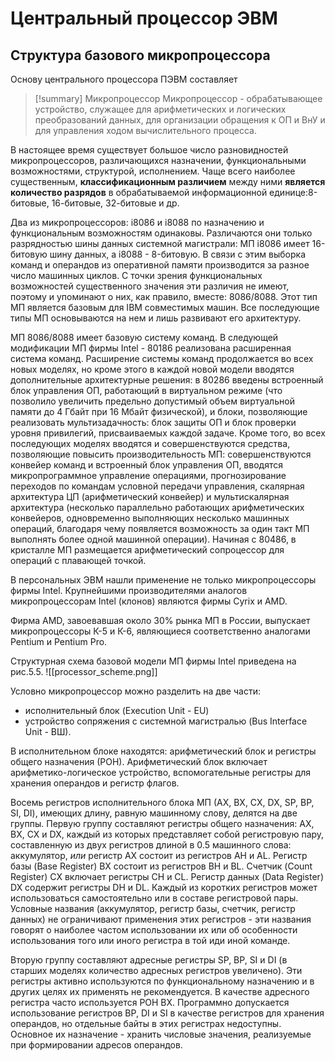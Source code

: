 # Центральный процессор ЭВМ
## Структура базового микропроцессора
Основу центрального процессора ПЭВМ составляет
> [!summary] Микропроцессор
> Микропроцессор - обрабатывающее устройство, служащее для арифметических и логических преобразований данных, для организации обращения к ОП и ВнУ и для управления ходом вычислительного процесса.

В настоящее время существует большое число разновидностей микропроцессоров, различающихся назначении, функциональными возможностями, структурой, исполнением. Чаще всего наиболее существенным, **классификационным различием** между ними **является количество разрядов** в обрабатываемой информационной единице:8-битовые, 16-битовые, 32-битовые и др.

Два из микропроцессоров: i8086 и i8088 по назначению и функциональным возможностям одинаковы. Различаются они только разрядностью шины данных системной магистрали: МП i8086 имеет 16-битовую шину данных, а i8088 - 8-битовую. В связи с этим выборка команд и операндов из оперативной памяти производится за разное число машинных циклов. С точки зрения функциональных возможностей существенного значения эти различия не имеют, поэтому и упоминают о них, как правило, вместе: 8086/8088. Этот тип МП является базовым для IBM совместимых машин. Все последующие типы МП основываются на нем и лишь развивают его архитектуру.

МП 8086/8088 имеет базовую систему команд. В следующей модификации МП фирмы Intel - 80186 реализована расширенная система команд. Расширение системы команд продолжается во всех новых моделях, но кроме этого в каждой новой модели вводятся дополнительные архитектурные решения: в 80286 введены встроенный блок управления ОП, работающий в виртуальном режиме (что позволило увеличить предельно допустимый объем виртуальной памяти до 4 Гбайт при 16 Мбайт физической), и блоки, позволяющие реализовать мультизадачность: блок защиты ОП и блок проверки уровня привилегий, присваиваемых каждой задаче. Кроме того, во всех последующих моделях вводятся и совершенствуются средства, позволяющие повысить производительность МП: совершенствуются конвейер команд и встроенный блок управления ОП, вводятся микропрограммное управление операциями, прогнозирование переходов по командам условной передачи управления, скалярная архитектура ЦП (арифметический конвейер) и мультискалярная архитектура (несколько параллельно работающих арифметических конвейеров, одновременно выполняющих несколько машинных операций, благодаря чему появляется возможность за один такт МП выполнять более одной машинной операции). Начиная с 80486, в кристалле МП размещается арифметический сопроцессор для операций с плавающей точкой.

В персональных ЭВМ нашли применение не только микропроцессоры фирмы Intel. Крупнейшими производителями аналогов микропроцессорам Intel (клонов) являются фирмы Cyrix и AMD.

Фирма AMD, завоевавшая около 30% рынка МП в России, выпускает микропроцессоры К-5 и К-6, являющиеся соответственно аналогами Pentium и Pentium Pro.

Структурная схема базовой модели МП фирмы Intel приведена на рис.5.5.
![[processor_scheme.png]]

Условно микропроцессор можно разделить на две части: 
- исполнительный блок (Execution Unit - EU)
- устройство сопряжения с системной магистралью (Bus Interface Unit - ВШ).

В исполнительном блоке находятся: арифметический блок и регистры общего назначения (РОН). Арифметический блок включает арифметико-логическое устройство, вспомогательные регистры для хранения операндов и регистр флагов.

Восемь регистров исполнительного блока МП (АХ, ВХ, СХ, DX, SP, ВР, SI, DI), имеющих длину, равную машинному слову, делятся на две группы. Первую группу составляют регистры общего назначения: АХ, ВХ, СХ и DX, каждый из которых представляет собой регистровую пару, составленную из двух регистров длиной в 0.5 машинного слова: аккумулятор, _или_ регистр АХ состоит из регистров АН и AL. Регистр базы (Base Register) ВХ состоит из регистров ВН и BL. Счетчик (Count Register) СХ включает регистры СН и CL. Регистр данных (Data Register) DX содержит регистры DH и DL. Каждый из коротких регистров может использоваться самостоятельно или в составе регистровой пары. Условные названия (аккумулятор, регистр базы, счетчик, регистр данных) не ограничивают применения этих регистров - эти названия говорят о наиболее частом использовании их или об особенности использования того или иного регистра в той иди иной команде.

Вторую группу составляют адресные регистры SP, BP, SI и DI (в старших моделях количество адресных регистров увеличено). Эти регистры активно используются по функциональному назначению и в других целях их применять не рекомендуется. В качестве адресного регистра часто используется РОН ВХ. Программно допускается использование регистров BP, DI и SI в качестве регистров для хранения операндов, но отдельные байты в этих регистрах недоступны. Основное их назначение - хранить числовые значения, реализуемые при формировании адресов операндов.